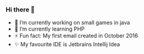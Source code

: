 ### Hi there 👋
- 🔭 I’m currently working on small games in java
- 🌱 I’m currently learning PHP
- ⚡ Fun fact: My first email created in October 2016
-  ✨ My favourite IDE is Jetbrains Intellij Idea
